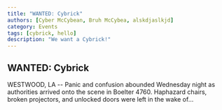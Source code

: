 ```yaml
---
title: "WANTED: Cybrick"
authors: [Cyber McCybean, Bruh McCybea, alskdjaslkjd]
category: Events
tags: [cybrick, hello]
description: "We want a Cybrick!"
---
```


## WANTED: Cybrick

WESTWOOD, LA -- Panic and confusion abounded Wednesday night as authorities arrived onto the scene in Boelter 4760. Haphazard chairs, broken projectors, and unlocked doors were left in the wake of...
